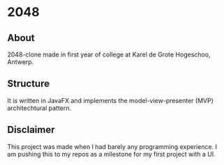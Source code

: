 # 2048
## About
2048-clone made in first year of college at Karel de Grote Hogeschoo, Antwerp.
## Structure
It is written in JavaFX and implements the model-view-presenter (MVP) architechtural pattern.
## Disclaimer
This project was made when I had barely any programming experience. I am pushing this to my repos as a milestone for my first project with a UI.
